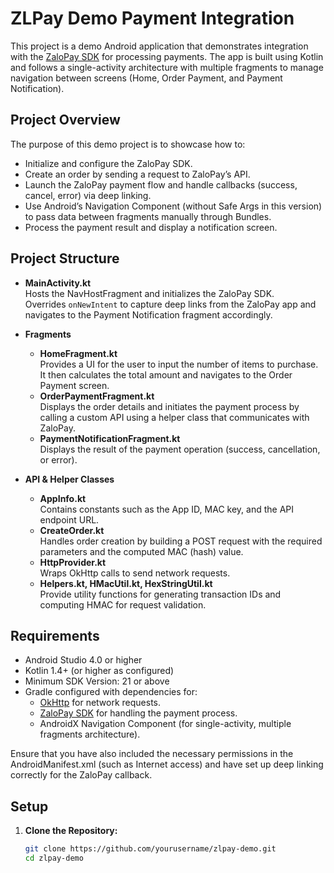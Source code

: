 # ZLPay Demo Payment Integration

This project is a demo Android application that demonstrates integration with the [ZaloPay SDK](https://developer.zalopay.vn/) for processing payments. The app is built using Kotlin and follows a single-activity architecture with multiple fragments to manage navigation between screens (Home, Order Payment, and Payment Notification).

## Project Overview

The purpose of this demo project is to showcase how to:
- Initialize and configure the ZaloPay SDK.
- Create an order by sending a request to ZaloPay’s API.
- Launch the ZaloPay payment flow and handle callbacks (success, cancel, error) via deep linking.
- Use Android’s Navigation Component (without Safe Args in this version) to pass data between fragments manually through Bundles.
- Process the payment result and display a notification screen.

## Project Structure

- **MainActivity.kt**  
  Hosts the NavHostFragment and initializes the ZaloPay SDK.  
  Overrides `onNewIntent` to capture deep links from the ZaloPay app and navigates to the Payment Notification fragment accordingly.

- **Fragments**
  - **HomeFragment.kt**  
    Provides a UI for the user to input the number of items to purchase. It then calculates the total amount and navigates to the Order Payment screen.
  - **OrderPaymentFragment.kt**  
    Displays the order details and initiates the payment process by calling a custom API using a helper class that communicates with ZaloPay.
  - **PaymentNotificationFragment.kt**  
    Displays the result of the payment operation (success, cancellation, or error).

- **API & Helper Classes**
  - **AppInfo.kt**  
    Contains constants such as the App ID, MAC key, and the API endpoint URL.
  - **CreateOrder.kt**  
    Handles order creation by building a POST request with the required parameters and the computed MAC (hash) value.
  - **HttpProvider.kt**  
    Wraps OkHttp calls to send network requests.
  - **Helpers.kt, HMacUtil.kt, HexStringUtil.kt**  
    Provide utility functions for generating transaction IDs and computing HMAC for request validation.

## Requirements

- Android Studio 4.0 or higher
- Kotlin 1.4+ (or higher as configured)
- Minimum SDK Version: 21 or above
- Gradle configured with dependencies for:
  - [OkHttp](https://square.github.io/okhttp/) for network requests.
  - [ZaloPay SDK](https://developer.zalopay.vn/) for handling the payment process.
  - AndroidX Navigation Component (for single-activity, multiple fragments architecture).
  
Ensure that you have also included the necessary permissions in the AndroidManifest.xml (such as Internet access) and have set up deep linking correctly for the ZaloPay callback.

## Setup

1. **Clone the Repository:**
   ```bash
   git clone https://github.com/yourusername/zlpay-demo.git
   cd zlpay-demo

